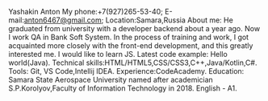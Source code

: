 Yashakin Anton
My phone:+7(927)265-53-40; E-mail:anton6467@gmail.com; Location:Samara,Russia
About me: He graduated from university with a developer backend about a year ago. Now I work QA in Bank Soft System. In the process of training and work, I got acquainted more closely with the front-end development, and this greatly interested me. I would like to learn JS.
Latest code example: Hello world(Java).
Technical skills:HTML/HTML5,CSS/CSS3,C++,Java/Kotlin,C#.
Tools: Git, VS Code,Intellij IDEA.
Experience:CodeAcademy.
Education: Samara State Aerospace University named after academician S.P.Korolyov,Faculty of Information Technology in 2018.
English - A1.